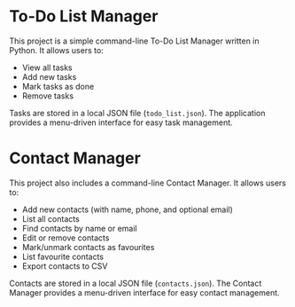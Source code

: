 # To-Do List Manager

This project is a simple command-line To-Do List Manager written in Python. It allows users to:

- View all tasks
- Add new tasks
- Mark tasks as done
- Remove tasks

Tasks are stored in a local JSON file (`todo_list.json`). The application provides a menu-driven interface for easy task management.

# Contact Manager

This project also includes a command-line Contact Manager. It allows users to:

- Add new contacts (with name, phone, and optional email)
- List all contacts
- Find contacts by name or email
- Edit or remove contacts
- Mark/unmark contacts as favourites
- List favourite contacts
- Export contacts to CSV

Contacts are stored in a local JSON file (`contacts.json`). The Contact Manager provides a menu-driven interface for easy contact management.